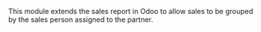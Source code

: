 This module extends the sales report in Odoo to allow sales to be
grouped by the sales person assigned to the partner.

